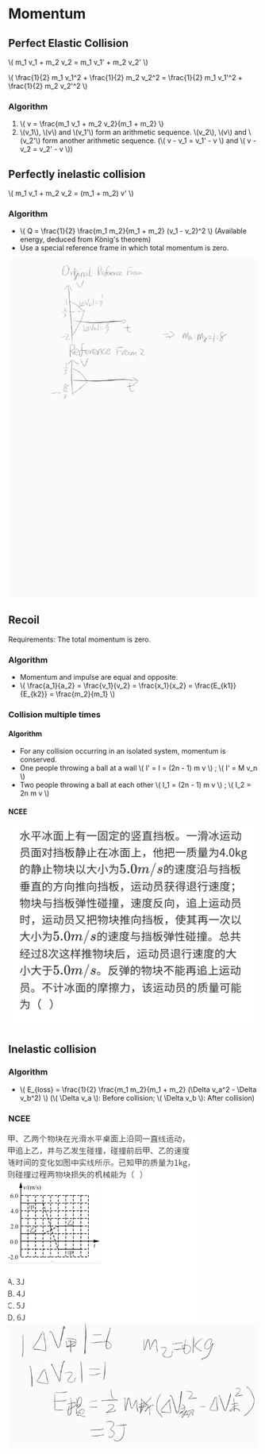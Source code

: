 # Momentum

## Perfect Elastic Collision

\\( m_1 v_1 + m_2 v_2 = m_1 v_1' + m_2 v_2' \\)

\\( \frac{1}{2} m_1 v_1^2 + \frac{1}{2} m_2 v_2^2 = \frac{1}{2} m_1 v_1'^2 + \frac{1}{2} m_2 v_2'^2 \\)

### Algorithm
1. \\( v = \frac{m_1 v_1 + m_2 v_2}{m_1 + m_2} \\)
2. \\(v_1\\), \\(v\\) and \\(v_1'\\) form an arithmetic sequence. \\(v_2\\), \\(v\\) and \\(v_2'\\) form another arithmetic sequence. (\\( v - v_1 = v_1' - v \\) and \\( v - v_2 = v_2' - v \\))

## Perfectly inelastic collision

\\( m_1 v_1 + m_2 v_2 = (m_1 + m_2) v' \\)

### Algorithm

+ \\( Q = \frac{1}{2} \frac{m_1 m_2}{m_1 + m_2} (v_1 - v_2)^2 \\) (Available energy, deduced from König's theorem)
+ Use a special reference frame in which total momentum is zero.

![Note-1](Momentum/Note-1.png)

## Recoil

Requirements: The total momentum is zero.

### Algorithm

+ Momentum and impulse are equal and opposite.
+ \\( \frac{a_1}{a_2} = \frac{v_1}{v_2} = \frac{x_1}{x_2} = \frac{E_{k1}}{E_{k2}} = \frac{m_2}{m_1} \\)

### Collision multiple times

#### Algorithm
+ For any collision occurring in an isolated system, momentum is conserved.
+ One people throwing a ball at a wall \\( I' = I = (2n - 1) m v \\) ; \\( I' = M v_n \\)
+ Two people throwing a ball at each other \\( I_1 = (2n - 1) m v \\) ; \\( I_2 = 2n m v \\)

#### NCEE

![1](Momentum/NCEE-1.jpg)

## Inelastic collision

### Algorithm

+ \\( E_{loss} = \frac{1}{2} \frac{m_1 m_2}{m_1 + m_2} (\Delta v_a^2 - \Delta v_b^2) \\) (\\( \Delta v_a \\): Before collision; \\( \Delta v_b \\): After collision)

### NCEE

![b-1](Momentum/NCEE-b-1.png)
![Note-b-1](Momentum/Note-b-1.png)
